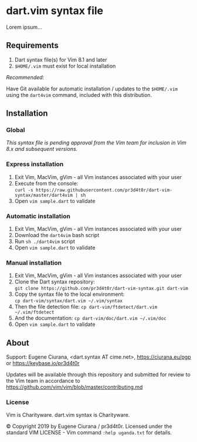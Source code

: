 # dart.vim syntax file


Lorem ipsum...


## Requirements

1. Dart syntax file(s) for Vim 8.1 and later
1. `$HOME/.vim` must exist for local installation

*Recommended:*

Have Git available for automatic installation / updates to the `$HOME/.vim`
using the `dart4vim` command, included with this distribution.


## Installation


### Global

_This syntax file is pending approval from the Vim team for inclusion in Vim
8.x and subsequent versions._


### Express installation

1. Exit Vim, MacVim, gVim - all Vim instances associated with your user
1. Execute from the console:<br>
   `curl -s https://raw.githubusercontent.com/pr3d4t0r/dart-vim-syntax/master/dart4vim | sh`
1. Open `vim sample.dart` to validate


### Automatic installation

1. Exit Vim, MacVim, gVim - all Vim instances associated with your user
1. Download the `dart4vim` bash script
1. Run `sh ./dart4vim` script
1. Open `vim sample.dart` to validate


### Manual installation

1. Exit Vim, MacVim, gVim - all Vim instances associated with your user
1. Clone the Dart syntax repository:<br>
   `git clone https://github.com/pr3d4t0r/dart-vim-syntax.git dart-vim`
1. Copy the syntax file to the local environment:<br>
   `cp dart-vim/syntax/dart.vim ~/.vim/syntax`
1. Then the file detection file:
   `cp dart-vim/ftdetect/dart.vim ~/.vim/ftdetect`
1. And the documentation:
   `cp dart-vim/doc/dart.vim ~/.vim/doc`
1. Open `vim sample.dart` to validate


## About

Support:  Eugene Ciurana, &lt;dart.syntax AT cime.net&gt;, https://ciurana.eu/pgp or
https://keybase.io/pr3d4t0r

Updates will be available through this repository and submitted for review to
the Vim team in accordance to 
https://github.com/vim/vim/blob/master/contributing.md


### License

Vim is Charityware.  dart.vim syntax is Charityware.

&copy; Copyright 2019 by Eugene Ciurana / pr3d4t0r.  Licensed under the
standard VIM LICENSE - Vim command `:help uganda.txt` for details.


